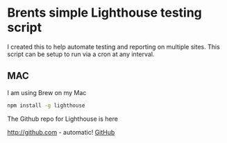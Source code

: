 # Brents simple Lighthouse testing script
I created this to help automate testing and reporting on multiple sites. This script can be setup to run via a cron at any interval.

## MAC
I am using Brew on my Mac

```bash
npm install -g lighthouse
```

The Github repo for Lighthouse is here 

http://github.com - automatic!
[GitHub](https://github.com/GoogleChrome/lighthouse)


